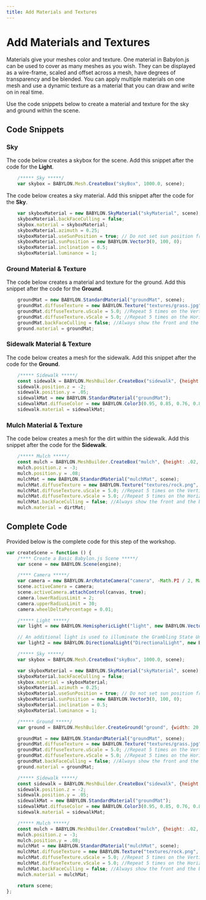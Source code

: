 ```yaml
---
title: Add Materials and Textures
---
```


# Add Materials and Textures

Materials give your meshes color and texture. One material in Babylon.js can be used to cover as many meshes as you wish. They can be displayed as a wire-frame, scaled and offset across a mesh, have degrees of transparency and be blended. You can apply multiple materials on one mesh and use a dynamic texture as a material that you can draw and write on in real time.

Use the code snippets below to create a material and texture for the sky and ground within the scene.

## Code Snippets

### Sky

The code below creates a skybox for the scene. Add this snippet after the code for the **Light**.

```javascript
    /***** Sky *****/
    var skybox = BABYLON.Mesh.CreateBox("skyBox", 1000.0, scene);

```

The code below creates a sky material. Add this snippet after the code for the **Sky**.

```javascript
    var skyboxMaterial = new BABYLON.SkyMaterial("skyMaterial", scene);
    skyboxMaterial.backFaceCulling = false;
    skybox.material = skyboxMaterial;
    skyboxMaterial.azimuth = 0.25;
    skyboxMaterial.useSunPosition = true; // Do not set sun position from azimuth and inclination
    skyboxMaterial.sunPosition = new BABYLON.Vector3(0, 100, 0);
    skyboxMaterial.inclination = 0.5;
    skyboxMaterial.luminance = 1;
```

### Ground Material & Texture

The code below creates a material and texture for the ground. Add this snippet after the code for the **Ground**.

```javascript
    groundMat = new BABYLON.StandardMaterial("groundMat", scene);
    groundMat.diffuseTexture = new BABYLON.Texture("textures/grass.jpg", scene);
    groundMat.diffuseTexture.uScale = 5.0; //Repeat 5 times on the Vertical Axes
    groundMat.diffuseTexture.vScale = 5.0; //Repeat 5 times on the Horizontal Axes
    groundMat.backFaceCulling = false; //Always show the front and the back of an element
    ground.material = groundMat;
```

### Sidewalk Material & Texture

The code below creates a mesh for the sidewalk. Add this snippet after the code for the **Ground**.

```javascript
    /***** Sidewalk *****/
    const sidewalk = BABYLON.MeshBuilder.CreateBox("sidewalk", {height: .02, width: 6.5, depth: 6.5});
    sidewalk.position.z = -2;
    sidewalk.position.y = .05;
    sidewalkMat = new BABYLON.StandardMaterial("groundMat");
    sidewalkMat.diffuseColor = new BABYLON.Color3(0.95, 0.85, 0.76, 0.81);
    sidewalk.material = sidewalkMat;
```

### Mulch Material & Texture

The code below creates a mesh for the dirt within the sidewalk. Add this snippet after the code for the **Sidewalk**.

```javascript
    /***** Mulch *****/
    const mulch = BABYLON.MeshBuilder.CreateBox("mulch", {height: .02, width: 4, depth: 2});
    mulch.position.z = -3;
    mulch.position.y = .08;
    mulchMat = new BABYLON.StandardMaterial("mulchMat", scene);
    mulchMat.diffuseTexture = new BABYLON.Texture("textures/rock.png", scene);
    mulchMat.diffuseTexture.uScale = 5.0; //Repeat 5 times on the Vertical Axes
    mulchMat.diffuseTexture.vScale = 5.0; //Repeat 5 times on the Horizontal Axes
    mulchMat.backFaceCulling = false; //Always show the front and the back of an element
    mulch.material = dirtMat;
```

## Complete Code

Provided below is the complete code for this step of the workshop.

```javascript
var createScene = function () {
    /**** Create a Basic Babylon.js Scene *****/
    var scene = new BABYLON.Scene(engine);

    /**** Camera *****/
    var camera = new BABYLON.ArcRotateCamera("camera", -Math.PI / 2, Math.PI / 2.5, 10, new BABYLON.Vector3(0, 0, 0));
    scene.activeCamera = camera;
    scene.activeCamera.attachControl(canvas, true);
    camera.lowerRadiusLimit = 2;
    camera.upperRadiusLimit = 30;
    camera.wheelDeltaPercentage = 0.01;

    /***** Light *****/
    var light = new BABYLON.HemisphericLight("light", new BABYLON.Vector3(0, 1, -1), scene);

    // An additional light is used to illuminate the Grambling State University sign
    var light2 = new BABYLON.DirectionalLight("DirectionalLight", new BABYLON.Vector3(0, -5, 40), scene);

    /***** Sky *****/
    var skybox = BABYLON.Mesh.CreateBox("skyBox", 1000.0, scene);

    var skyboxMaterial = new BABYLON.SkyMaterial("skyMaterial", scene);
    skyboxMaterial.backFaceCulling = false;
    skybox.material = skyboxMaterial;
    skyboxMaterial.azimuth = 0.25;
    skyboxMaterial.useSunPosition = true; // Do not set sun position from azimuth and inclination
    skyboxMaterial.sunPosition = new BABYLON.Vector3(0, 100, 0);
    skyboxMaterial.inclination = 0.5;
    skyboxMaterial.luminance = 1;

    /***** Ground *****/
    var ground = BABYLON.MeshBuilder.CreateGround("ground", {width: 20, height: 12}, scene);

    groundMat = new BABYLON.StandardMaterial("groundMat", scene);
    groundMat.diffuseTexture = new BABYLON.Texture("textures/grass.jpg", scene);
    groundMat.diffuseTexture.uScale = 5.0; //Repeat 5 times on the Vertical Axes
    groundMat.diffuseTexture.vScale = 5.0; //Repeat 5 times on the Horizontal Axes
    groundMat.backFaceCulling = false; //Always show the front and the back of an element
    ground.material = groundMat;

    /***** Sidewalk *****/
    const sidewalk = BABYLON.MeshBuilder.CreateBox("sidewalk", {height: .02, width: 6.5, depth: 6.5});
    sidewalk.position.z = -2;
    sidewalk.position.y = .05;
    sidewalkMat = new BABYLON.StandardMaterial("groundMat");
    sidewalkMat.diffuseColor = new BABYLON.Color3(0.95, 0.85, 0.76, 0.81);
    sidewalk.material = sidewalkMat;

    /***** Mulch *****/
    const mulch = BABYLON.MeshBuilder.CreateBox("mulch", {height: .02, width: 4, depth: 2});
    mulch.position.z = -3;
    mulch.position.y = .08;
    mulchMat = new BABYLON.StandardMaterial("mulchMat", scene);
    mulchMat.diffuseTexture = new BABYLON.Texture("textures/rock.png", scene);
    mulchMat.diffuseTexture.uScale = 5.0; //Repeat 5 times on the Vertical Axes
    mulchMat.diffuseTexture.vScale = 5.0; //Repeat 5 times on the Horizontal Axes
    mulchMat.backFaceCulling = false; //Always show the front and the back of an element
    mulch.material = mulchMat;

    return scene;
};
```